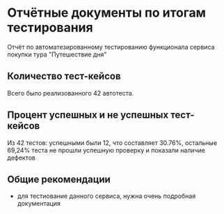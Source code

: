 # Отчётные документы по итогам тестирования

Отчёт по автоматезированному тестированию функционала сервиса покупки тура "Путешествие дня"

## Количество тест-кейсов

Всего было реализованного 42 автотеста. 

## Процент успешных и не успешных тест-кейсов

Из 42 тестов: успешными были 12, что составляет 30.76%, остальные 69,24% теста не прошли успешную проверку и показали наличие дефектов   

## Общие рекомендации

- для тестиование данного сервиса, нужна очень подробная документация

